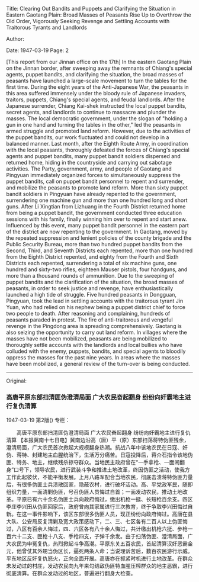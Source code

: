 Title: Clearing Out Bandits and Puppets and Clarifying the Situation in Eastern Gaotang Plain: Broad Masses of Peasants Rise Up to Overthrow the Old Order, Vigorously Seeking Revenge and Settling Accounts with Traitorous Tyrants and Landlords

Author:

Date: 1947-03-19
Page: 2

[This report from our Jinnan office on the 17th] In the eastern Gaotang Plain on the Jinnan border, after sweeping away the remnants of Chiang's special agents, puppet bandits, and clarifying the situation, the broad masses of peasants have launched a large-scale movement to turn the tables for the first time. During the eight years of the Anti-Japanese War, the peasants in this area suffered immensely under the bloody rule of Japanese invaders, traitors, puppets, Chiang's special agents, and feudal landlords. After the Japanese surrender, Chiang Kai-shek instructed the local puppet bandits, secret agents, and landlords to continue to massacre and plunder the masses. The local democratic government, under the slogan of "holding a gun in one hand and turning the tables in the other," led the peasants in armed struggle and promoted land reform. However, due to the activities of the puppet bandits, our work fluctuated and could not develop in a balanced manner. Last month, after the Eighth Route Army, in coordination with the local peasants, thoroughly defeated the forces of Chiang's special agents and puppet bandits, many puppet bandit soldiers dispersed and returned home, hiding in the countryside and carrying out sabotage activities. The Party, government, army, and people of Gaotang and Pingyuan immediately organized forces to simultaneously suppress the puppet bandits, call on puppet bandit personnel to repent and surrender, and mobilize the peasants to promote land reform. More than sixty puppet bandit soldiers in Pingyuan have already repented to the government, surrendering one machine gun and more than one hundred long and short guns. After Li Xingtian from Lizhuang in the Fourth District returned home from being a puppet bandit, the government conducted three education sessions with his family, finally winning him over to repent and start anew. Influenced by this event, many puppet bandit personnel in the eastern part of the district are now repenting to the government. In Gaotang, moved by the repeated suppression and lenient policies of the county brigade and the Public Security Bureau, more than two hundred puppet bandits from the Second, Third, and Seventh Districts each repented, more than one hundred from the Eighth District repented, and eighty from the Fourth and Sixth Districts each repented, surrendering a total of six machine guns, one hundred and sixty-two rifles, eighteen Mauser pistols, four handguns, and more than a thousand rounds of ammunition. Due to the sweeping of puppet bandits and the clarification of the situation, the broad masses of peasants, in order to seek justice and revenge, have enthusiastically launched a high tide of struggle. Five hundred peasants in Dongguan, Pingyuan, took the lead in settling accounts with the traitorous tyrant Jin Yuan, who had relied on his nephew being a puppet district chief to force two people to death. After reasoning and complaining, hundreds of peasants paraded in protest. The fire of anti-traitorous and vengeful revenge in the Pingdong area is spreading comprehensively. Gaotang is also seizing the opportunity to carry out land reform. In villages where the masses have not been mobilized, peasants are being mobilized to thoroughly settle accounts with the landlords and local bullies who have colluded with the enemy, puppets, bandits, and special agents to bloodily oppress the masses for the past nine years. In areas where the masses have been mobilized, a general review of the turn-over is being conducted.



<hr /> 

Original: 


### 高唐平原东部扫清匪伪澄清局面  广大农民奋起翻身  纷纷向奸霸地主进行复仇清算

1947-03-19
第2版()
专栏：

　　高唐平原东部扫清匪伪澄清局面
    广大农民奋起翻身
    纷纷向奸霸地主进行复仇清算
    【本报冀南十七日电】冀南边沿高（唐）平（原）东部扫荡蒋特伪匪残余，澄清局面，广大农民首次掀起大规模翻身热潮。抗战八年中该地农民在日寇、奸伪、蒋特、封建地主血腥统治下，生活万分痛苦。日寇投降后，蒋介石指令该地伪匪、特务、地主，继续残杀掠夺群众。当地民主政府曾在“一手拿枪、一面闹翻身”口号下，领导农民，进行武装斗争和推进土地改革，终因伪匪之活动，使我方工作此起彼伏，不能平衡发展。上月八路军配合当地农民，彻底击溃蒋特伪匪力量后，有很多伪匪士兵溃散回家，隐蔽农村，进行破坏活动。高、平党政军民，随即组织力量，一面清剿伪匪，号召伪匪人员悔过自首；一面发动农民，推动土地改革。平原已有六十余名伪匪士兵向政府悔过，缴出机枪一挺、长短枪百余支。四区李庄李兴田从伪匪回家后，政府曾向其家属进行三次教育，终于争取李兴田悔过自新。在这一事件影响下，该区东部很多伪匪人员，现正纷纷向政府悔过。高唐在县大队、公安局反复清剿及宽大政策感动下，二、三、七区各有二百人以上伪匪悔过，八区有百余人悔过，四、六区各有八十余人悔过，共计缴出机枪六挺、步枪一百六十二支、匣枪十八支、手枪四支，子弹千余发。由于扫荡伪匪、澄清局面，广大农民为申冤复仇，热烈掀起斗争高潮。平原东关五百农民，首起清算汉奸恶霸金元，他曾仗其外甥当伪区长，逼死两条人命；当说理诉苦后，数百农民游行示威。平东地区反奸复仇怒火，正向全面开展。高唐亦在抓紧时机进行土地改革。在群众未发动过的村庄，发动农民向九年来勾结敌伪匪特血腥压榨群众的地主恶霸，进行彻底清算。在群众发动过的地区，普遍进行翻身大检查。
